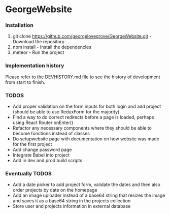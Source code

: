 # GeorgeWebsite

### Installation

1. git clone https://github.com/georgelovegrove/GeorgeWebsite.git - Download the repository
2. npm install - Install the dependencies
3. meteor - Run the project

### Implementation history

Please refer to the DEVHISTORY.md file to see the history of development from start to finish.

### TODOS

- Add proper validation on the form inputs for both login and add project (should be able to use ReduxForm for the majority)
- Find a way to do correct redirects before a page is loaded, perhaps using React Router onEnter()
- Refactor any necessary components where they should be able to become functions instead of classes
- Do setupwebsite page with documentation on how website was made for the first project
- Add change password page
- Integrate Babel into project
- Add in dev and prod build scripts

### Eventually TODOS

- Add a date picker to add project form, validate the dates and then also order projects by date on the homepage
- Add an image uploader instead of a base64 string that resizes the image and saves it as a base64 string in the projects collection
- Store user and projects information in external database

